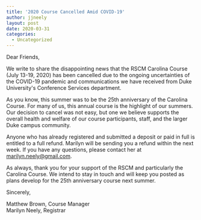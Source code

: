 ```yaml
---
title: '2020 Course Cancelled Amid COVID-19'
author: jjneely
layout: post
date: 2020-03-31
categories:
  - Uncategorized
---
```


Dear Friends,

We write to share the disappointing news that the RSCM Carolina Course (July
13-19, 2020) has been cancelled due to the ongoing uncertainties of the
COVID-19 pandemic and communications we have received from Duke University's
Conference Services department.

As you know, this summer was to be the 25th anniversary of the Carolina Course.
For many of us, this annual course is the highlight of our summers. Our
decision to cancel was not easy, but one we believe supports the overall health
and welfare of our course participants, staff, and the larger Duke campus
community.

Anyone who has already registered and submitted a deposit or paid in full is
entitled to a full refund. Marilyn will be sending you a refund within the next
week. If you have any questions, please contact her at marilyn.neely@gmail.com.

As always, thank you for your support of the RSCM and particularly the Carolina
Course. We intend to stay in touch and will keep you posted as plans develop
for the 25th anniversary course next summer.

Sincerely,

Matthew Brown, Course Manager  
Marilyn Neely, Registrar
